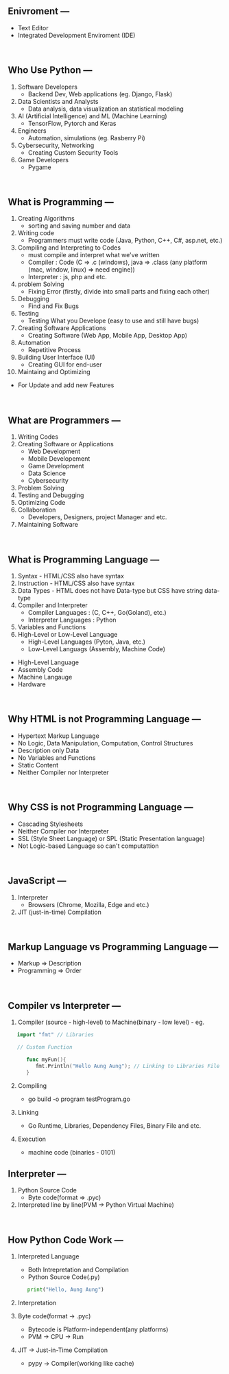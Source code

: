 ## Enivroment &mdash;

- Text Editor
- Integrated Development Enviroment (IDE)

<br />

## Who Use Python &mdash;

1. Software Developers
   - Backend Dev, Web applications (eg. Django, Flask)
2. Data Scientists and Analysts
   - Data analysis, data visualization an statistical modeling
3. AI (Artificial Intelligence) and ML (Machine Learning)
   - TensorFlow, Pytorch and Keras
4. Engineers
   - Automation, simulations (eg. Rasberry Pi)
5. Cybersecurity, Networking
   - Creating Custom Security Tools
6. Game Developers
   - Pygame

<br/>

## What is Programming &mdash;

1. Creating Algorithms
   - sorting and saving number and data
2. Writing code
   - Programmers must write code (Java, Python, C++, C#, asp.net, etc.)
3. Compiling and Interpreting to Codes
   - must compile and interpret what we've written
   - Compiler : Code (C => .c (windows), java => .class (any platform (mac, window, linux) => need engine))
   - Interpreter : js, php and etc.
4. problem Solving
   - Fixing Error (firstly, divide into small parts and fixing each other)
5. Debugging
   - Find and Fix Bugs
6. Testing
   - Testing What you Develope (easy to use and still have bugs)
7. Creating Software Applications
   - Creating Software (Web App, Mobile App, Desktop App)
8. Automation
   - Repetitive Process
9. Building User Interface (UI)
   - Creating GUI for end-user
10. Maintaing and Optimizing

- For Update and add new Features

<br />

## What are Programmers &mdash;

1. Writing Codes
2. Creating Software or Applications
   - Web Development
   - Mobile Developement
   - Game Development
   - Data Science
   - Cybersecurity
3. Problem Solving
4. Testing and Debugging
5. Optimizing Code
6. Collaboration
   - Developers, Designers, project Manager and etc.
7. Maintaining Software

<br />

## What is Programming Language &mdash;

1. Syntax - HTML/CSS also have syntax
2. Instruction - HTML/CSS also have syntax
3. Data Types - HTML does not have Data-type but CSS have string data-type
4. Compiler and Interpreter
   - Compiler Languages : (C, C++, Go(Goland), etc.)
   - Interpreter Languages : Python
5. Variables and Functions
6. High-Level or Low-Level Language
   - High-Level Languages (Pyton, Java, etc.)
   - Low-Level Languags (Assembly, Machine Code)

- High-Level Language
- Assembly Code
- Machine Langauge
- Hardware

<br/>

## Why HTML is not Programming Language &mdash;

- Hypertext Markup Language
- No Logic, Data Manipulation, Computation, Control Structures
- Description only Data
- No Variables and Functions
- Static Content
- Neither Compiler nor Interpreter

<br />

## Why CSS is not Programming Language &mdash;

- Cascading Stylesheets
- Neither Compiler nor Interpreter
- SSL (Style Sheet Language) or SPL (Static Presentation language)
- Not Logic-based Language so can't computattion

<br />

## JavaScript &mdash;

1. Interpreter
   - Browsers (Chrome, Mozilla, Edge and etc.)
2. JIT (just-in-time) Compilation

<br />

## Markup Language vs Programming Language &mdash;

- Markup => Description
- Programming => Order

<br />

## Compiler vs Interpreter &mdash;

1. Compiler (source - high-level) to Machine(binary - low level) - eg.

```go
   import "fmt" // Libraries

   // Custom Function

      func myFun(){
         fmt.Println("Hello Aung Aung"); // Linking to Libraries File
      }
```

2. Compiling

   - go build -o program testProgram.go

3. Linking

   - Go Runtime, Libraries, Dependency Files, Binary File and etc.

4. Execution
   - machine code (binaries - 0101)

## Interpreter &mdash;

1. Python Source Code
   - Byte code(format => .pyc)
2. Interpreted line by line(PVM -> Python Virtual Machine)

<br />

## How Python Code Work &mdash;

1. Interpreted Language

   - Both Intrepretation and Compilation
   - Python Source Code(.py)

   ```py
      print("Hello, Aung Aung")
   ```

2. Interpretation
3. Byte code(format -> .pyc)
   - Bytecode is Platform-independent(any platforms)
   - PVM -> CPU -> Run
4. JIT -> Just-in-Time Compilation
   - pypy -> Compiler(working like cache)
